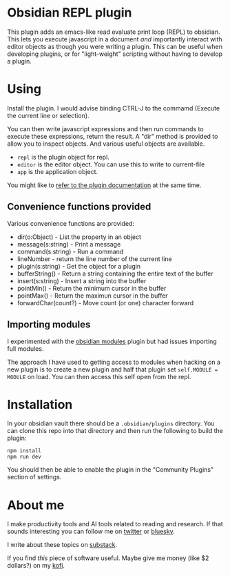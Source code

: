 # Obsidian REPL plugin
This plugin adds an emacs-like read evaluate print loop (REPL) to obsidian.
This lets you execute javascript in a document *and* importantly interact with editor objects as though you were writing a plugin.
This can be useful when developing plugins, or for "light-weight" scripting without having to develop a plugin.

# Using
Install the plugin. I would advise binding CTRL-J to the commamd (Execute the current line or selection).

You can then write javascript expressions and then run commands to execute these expressions, return the result.
A "dir" method is provided to allow you to inspect objects. And various useful objects are available.

* `repl` is the plugin object for repl.
* `editor` is the editor object. You can use this to write to current-file
* `app` is the application object.

You might like to [refer to the plugin documentation](https://docs.obsidian.md/Plugins/Getting+started/Build+a+plugin) at the same time.

## Convenience functions provided
Various convenience functions are provided:

* dir(o:Object) - List the property in an object
* message(s:string) - Print a message
* command(s:string) - Run a command
* lineNumber - return the line number of the current line
* plugin(s:string) - Get the object for a plugin
* bufferString() - Return a string containing the entire text of the buffer
* insert(s:string) - Insert a string into the buffer
* pointMin() - Return the minimum cursor in the buffer
* pointMax() - Return the maximun cursor in the buffer
* forwardChar(count?) - Move count (or one) character forward


## Importing modules
I experimented with the [obsidian modules](https://github.com/polyipseity/obsidian-modules) plugin but had issues importing full modules.

The approach I have used to getting access to modules when hacking on a new plugin is to create a new plugin and half that plugin set `self.MODULE = MODULE` on load. You can then access this self open from the repl.

# Installation
In your obsidian vault there should be a `.obsidian/plugins` directory. You can clone this repo into that
directory and then run the following to build the plugin:

```
npm install
npm run dev
```

You should then be able to enable the plugin in the "Community Plugins" section of settings.

# About me
I make productivity tools and AI tools related to reading and research.
If that sounds interesting you can follow me on <a href="https://x.com/readwithai">twitter</a> or <a href="https://bsky.app/profile/readwithai.bsky.social">bluesky</a>.

I write about these topics on <a href="https://readwithai.substack.com/readwithai">substack</a>.

If you find *this* piece of software useful. Maybe give me money (like $2 dollars?) on my <a href="ko-fi.com/readwithai">kofi</a>.
